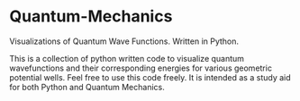 # Quantum-Mechanics
Visualizations of Quantum Wave Functions. Written in Python. 

This is a collection of python written code to visualize quantum wavefunctions and their corresponding energies for various geometric potential wells.
Feel free to use this code freely. It is intended as a study aid for both Python and Quantum Mechanics. 
